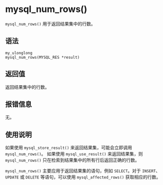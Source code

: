 mysql_num_rows() 
=====================================

`mysql_num_rows()` 用于返回结果集中的行数。

语法 
-----------------------

```unknow
my_ulonglong
mysql_num_rows(MYSQL_RES *result)
```



返回值 
------------------------

返回结果集中的行数。

报错信息 
-------------------------

无。

使用说明 
-------------------------

如果使用 `mysql_store_result()` 来返回结果集，可能会立即调用 `mysql_num_rows()`。 如果使用 `mysql_use_result()` 来返回结果集，则 `mysql_num_rows()` 只在检索到结果集中的所有行后返回正确的行数。

`mysql_num_rows()` 主要应用于返回结果集的语句，例如 `SELECT`。对于 `INSERT`、`UPDATE` 或 `DELETE` 等语句，可以使用 `mysql_affected_rows()` 获取相应的行数。
